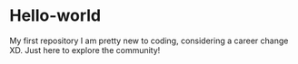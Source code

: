# Hello-world
My first repository
I am pretty new to coding, considering a career change XD. Just here to explore the community!
